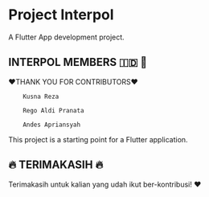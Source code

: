 # Project Interpol

A Flutter App development project.

## INTERPOL MEMBERS 🇮🇩 👏
 
 :heart:THANK YOU FOR CONTRIBUTORS:heart:
 
        Kusna Reza 
 
        Rego Aldi Pranata
 
        Andes Apriansyah

This project is a starting point for a Flutter application.

## :fire: TERIMAKASIH :fire:

Terimakasih untuk kalian yang udah ikut ber-kontribusi! :heart:
